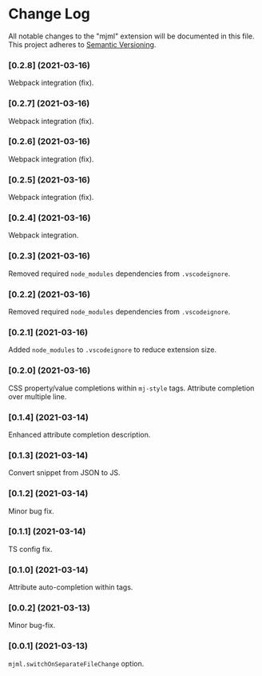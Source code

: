 # Change Log

All notable changes to the "mjml" extension will be documented in this file.
This project adheres to [Semantic Versioning](https://semver.org/).

### [0.2.8] (2021-03-16)

Webpack integration (fix).

### [0.2.7] (2021-03-16)

Webpack integration (fix).

### [0.2.6] (2021-03-16)

Webpack integration (fix).

### [0.2.5] (2021-03-16)

Webpack integration (fix).

### [0.2.4] (2021-03-16)

Webpack integration.

### [0.2.3] (2021-03-16)

Removed required `node_modules` dependencies from `.vscodeignore`.

### [0.2.2] (2021-03-16)

Removed required `node_modules` dependencies from `.vscodeignore`.

### [0.2.1] (2021-03-16)

Added `node_modules` to `.vscodeignore` to reduce extension size.

### [0.2.0] (2021-03-16)

CSS property/value completions within `mj-style` tags.
Attribute completion over multiple line.

### [0.1.4] (2021-03-14)

Enhanced attribute completion description.

### [0.1.3] (2021-03-14)

Convert snippet from JSON to JS.

### [0.1.2] (2021-03-14)

Minor bug fix.

### [0.1.1] (2021-03-14)

TS config fix.

### [0.1.0] (2021-03-14)

Attribute auto-completion within tags.

### [0.0.2] (2021-03-13)

Minor bug-fix.

### [0.0.1] (2021-03-13)

`mjml.switchOnSeparateFileChange` option.
